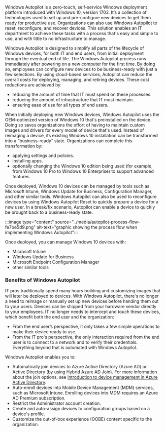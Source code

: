 Windows Autopilot is a zero-touch, self-service Windows deployment platform introduced with Windows 10, version 1703. It’s a collection of technologies used to set up and pre-configure new devices to get them ready for productive use. Organizations can also use Windows Autopilot to reset, reconfigure, and recover devices. This solution enables an IT department to achieve these tasks with a process that's easy and simple to use, and with little to no infrastructure to manage.

Windows Autopilot is designed to simplify all parts of the lifecycle of Windows devices, for both IT and end users, from initial deployment through the eventual end of life. The Windows Autopilot process runs immediately after powering on a new computer for the first time. By doing so, employees can configure new devices to be business-ready with just a few selections. By using cloud-based services, Autopilot can reduce the overall costs for deploying, managing, and retiring devices. These cost reductions are achieved by:

 -  reducing the amount of time that IT must spend on these processes.
 -  reducing the amount of infrastructure that IT must maintain.
 -  ensuring ease of use for all types of end users.

When initially deploying new Windows devices, Windows Autopilot uses the OEM-optimized version of Windows 10 that's preinstalled on the device. Doing so saves organizations the effort of having to maintain custom images and drivers for every model of device that's used. Instead of reimaging a device, its existing Windows 10 installation can be transformed into a “business-ready” state. Organizations can complete this transformation by:

 -  applying settings and policies.
 -  installing apps.
 -  optionally changing the Windows 10 edition being used (for example, from Windows 10 Pro to Windows 10 Enterprise) to support advanced features.

Once deployed, Windows 10 devices can be managed by tools such as Microsoft Intune, Windows Update for Business, Configuration Manager, and other similar tools. Windows Autopilot can also be used to reconfigure devices by using Windows Autopilot Reset to quickly prepare a device for a new user. In a break/fix scenario, Autopilot can enable a device to quickly be brought back to a business-ready state.

:::image type="content" source="../media/autopilot-process-flow-fe7be5d9.png" alt-text="graphic showing the process flow when implementing Windows Autopilot":::


Once deployed, you can manage Windows 10 devices with:

 -  Microsoft Intune
 -  Windows Update for Business
 -  Microsoft Endpoint Configuration Manager
 -  other similar tools

### Benefits of Windows Autopilot

IT pros traditionally spend many hours building and customizing images that will later be deployed to devices. With Windows Autopilot, there's no longer a need to reimage or manually set up new devices before handing them out to your users. Devices can be shipped from your hardware vendor directly to your employees. IT no longer needs to intercept and touch these devices, which benefit both the end user and the organization:

 -  From the end user’s perspective, it only takes a few simple operations to make their device ready to use.
 -  From the IT pro's perspective, the only interaction required from the end user is to connect to a network and to verify their credentials. Everything beyond that is automated with Windows Autopilot.

Windows Autopilot enables you to:

 -  Automatically join devices to Azure Active Directory (Azure AD) or Active Directory (by using Hybrid Azure AD Join). For more information about the join options, see [Introduction to device management in Azure Active Directory](/azure/active-directory/device-management-introduction).
 -  Auto-enroll devices into Mobile Device Management (MDM) services, such as Microsoft Intune. Enrolling devices into MDM requires an Azure AD Premium subscription.
 -  Restrict the Administrator account creation.
 -  Create and auto-assign devices to configuration groups based on a device's profile.
 -  Customize the out-of-box experience (OOBE) content specific to the organization.
